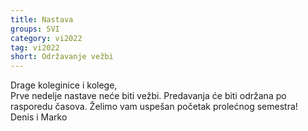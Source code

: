 ```yaml
---
title: Nastava
groups: SVI
category: vi2022
tag: vi2022
short: Održavanje vežbi
---
```

Drage koleginice i kolege,  
Prve nedelje nastave neće biti vežbi. Predavanja će biti održana po rasporedu časova. Želimo vam uspešan početak prolećnog semestra!   
Denis i Marko  
